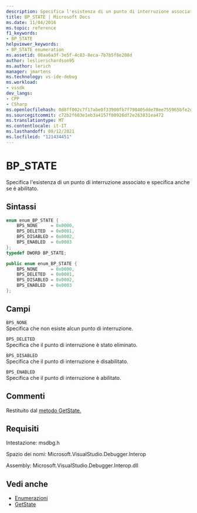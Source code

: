 ```yaml
---
description: Specifica l'esistenza di un punto di interruzione associato e specifica anche se è abilitato.
title: BP_STATE | Microsoft Docs
ms.date: 11/04/2016
ms.topic: reference
f1_keywords:
- BP_STATE
helpviewer_keywords:
- BP_STATE enumeration
ms.assetid: 08aa6a3f-3e5f-4c83-8eca-7b7b5f8e208d
author: leslierichardson95
ms.author: lerich
manager: jmartens
ms.technology: vs-ide-debug
ms.workload:
- vssdk
dev_langs:
- CPP
- CSharp
ms.openlocfilehash: 0d8ff002c7f17abe0f33900fb7f798405dde78ee755965bfe2d24713eaea33d6
ms.sourcegitcommit: c72b2f603e1eb3a4157f00926df2e263831ea472
ms.translationtype: MT
ms.contentlocale: it-IT
ms.lasthandoff: 08/12/2021
ms.locfileid: "121434451"
---
```

# <a name="bp_state"></a>BP_STATE
Specifica l'esistenza di un punto di interruzione associato e specifica anche se è abilitato.

## <a name="syntax"></a>Sintassi

```cpp
enum enum_BP_STATE {
    BPS_NONE     = 0x0000,
    BPS_DELETED  = 0x0001,
    BPS_DISABLED = 0x0002,
    BPS_ENABLED  = 0x0003
};
typedef DWORD BP_STATE;
```

```csharp
public enum enum_BP_STATE {
    BPS_NONE     = 0x0000,
    BPS_DELETED  = 0x0001,
    BPS_DISABLED = 0x0002,
    BPS_ENABLED  = 0x0003
};
```

## <a name="fields"></a>Campi
`BPS_NONE`\
Specifica che non esiste alcun punto di interruzione.

`BPS_DELETED`\
Specifica che il punto di interruzione è stato eliminato.

`BPS_DISABLED`\
Specifica che il punto di interruzione è disabilitato.

`BPS_ENABLED`\
Specifica che il punto di interruzione è abilitato.

## <a name="remarks"></a>Commenti
Restituito dal [metodo GetState.](../../../extensibility/debugger/reference/idebugboundbreakpoint2-getstate.md)

## <a name="requirements"></a>Requisiti
Intestazione: msdbg.h

Spazio dei nomi: Microsoft.VisualStudio.Debugger.Interop

Assembly: Microsoft.VisualStudio.Debugger.Interop.dll

## <a name="see-also"></a>Vedi anche
- [Enumerazioni](../../../extensibility/debugger/reference/enumerations-visual-studio-debugging.md)
- [GetState](../../../extensibility/debugger/reference/idebugboundbreakpoint2-getstate.md)
